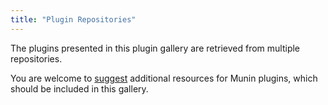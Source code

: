 ```yaml
---
title: "Plugin Repositories"
---
```


The plugins presented in this plugin gallery are retrieved from multiple repositories.

You are welcome to [suggest](https://github.com/munin-monitoring/munin-plugin-gallery/issues/new)
additional resources for Munin plugins, which should be included in this gallery.
